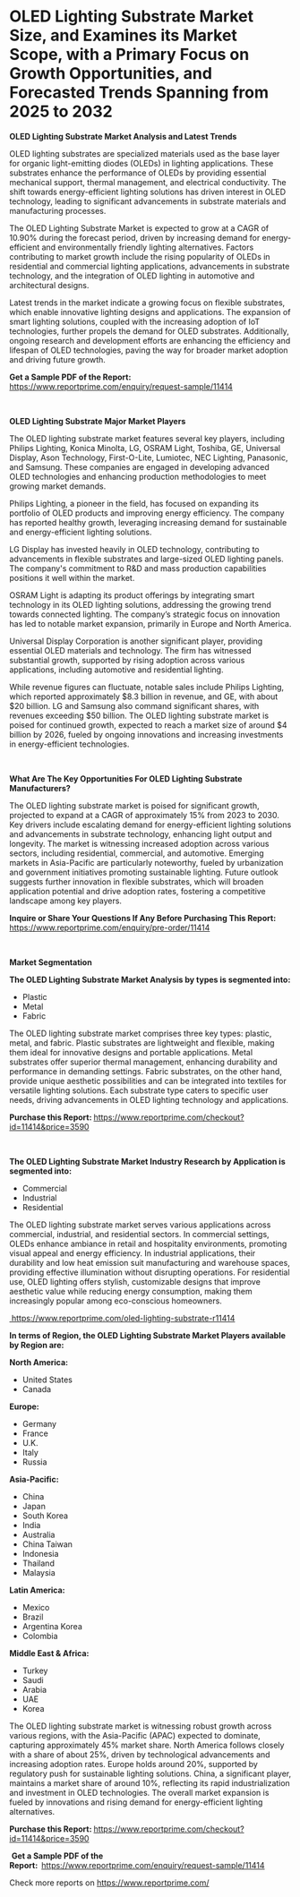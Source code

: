 <p><h1>OLED Lighting Substrate Market Size, and Examines its Market Scope, with a Primary Focus on Growth Opportunities, and Forecasted Trends Spanning from 2025 to 2032</h1></p><p><strong>OLED Lighting Substrate Market Analysis and Latest Trends</strong></p>
<p><p>OLED lighting substrates are specialized materials used as the base layer for organic light-emitting diodes (OLEDs) in lighting applications. These substrates enhance the performance of OLEDs by providing essential mechanical support, thermal management, and electrical conductivity. The shift towards energy-efficient lighting solutions has driven interest in OLED technology, leading to significant advancements in substrate materials and manufacturing processes.</p><p>The OLED Lighting Substrate Market is expected to grow at a CAGR of 10.90% during the forecast period, driven by increasing demand for energy-efficient and environmentally friendly lighting alternatives. Factors contributing to market growth include the rising popularity of OLEDs in residential and commercial lighting applications, advancements in substrate technology, and the integration of OLED lighting in automotive and architectural designs.</p><p>Latest trends in the market indicate a growing focus on flexible substrates, which enable innovative lighting designs and applications. The expansion of smart lighting solutions, coupled with the increasing adoption of IoT technologies, further propels the demand for OLED substrates. Additionally, ongoing research and development efforts are enhancing the efficiency and lifespan of OLED technologies, paving the way for broader market adoption and driving future growth.</p></p>
<p><strong>Get a Sample PDF of the Report:&nbsp;</strong> <a href="https://www.reportprime.com/enquiry/request-sample/11414?utm_campaign=2735&utm_medium=2&utm_source=Github&utm_content=ia&utm_term=20032025&utm_id=oled-lighting-substrate">https://www.reportprime.com/enquiry/request-sample/11414</a></p>
<p>&nbsp;</p>
<p><strong>OLED Lighting Substrate Major Market Players</strong></p>
<p><p>The OLED lighting substrate market features several key players, including Philips Lighting, Konica Minolta, LG, OSRAM Light, Toshiba, GE, Universal Display, Ason Technology, First-O-Lite, Lumiotec, NEC Lighting, Panasonic, and Samsung. These companies are engaged in developing advanced OLED technologies and enhancing production methodologies to meet growing market demands.</p><p>Philips Lighting, a pioneer in the field, has focused on expanding its portfolio of OLED products and improving energy efficiency. The company has reported healthy growth, leveraging increasing demand for sustainable and energy-efficient lighting solutions.</p><p>LG Display has invested heavily in OLED technology, contributing to advancements in flexible substrates and large-sized OLED lighting panels. The company's commitment to R&D and mass production capabilities positions it well within the market.</p><p>OSRAM Light is adapting its product offerings by integrating smart technology in its OLED lighting solutions, addressing the growing trend towards connected lighting. The company’s strategic focus on innovation has led to notable market expansion, primarily in Europe and North America.</p><p>Universal Display Corporation is another significant player, providing essential OLED materials and technology. The firm has witnessed substantial growth, supported by rising adoption across various applications, including automotive and residential lighting.</p><p>While revenue figures can fluctuate, notable sales include Philips Lighting, which reported approximately $8.3 billion in revenue, and GE, with about $20 billion. LG and Samsung also command significant shares, with revenues exceeding $50 billion. The OLED lighting substrate market is poised for continued growth, expected to reach a market size of around $4 billion by 2026, fueled by ongoing innovations and increasing investments in energy-efficient technologies.</p></p>
<p>&nbsp;</p>
<p><strong>What Are The Key Opportunities For OLED Lighting Substrate Manufacturers?</strong></p>
<p><p>The OLED lighting substrate market is poised for significant growth, projected to expand at a CAGR of approximately 15% from 2023 to 2030. Key drivers include escalating demand for energy-efficient lighting solutions and advancements in substrate technology, enhancing light output and longevity. The market is witnessing increased adoption across various sectors, including residential, commercial, and automotive. Emerging markets in Asia-Pacific are particularly noteworthy, fueled by urbanization and government initiatives promoting sustainable lighting. Future outlook suggests further innovation in flexible substrates, which will broaden application potential and drive adoption rates, fostering a competitive landscape among key players.</p></p>
<p><strong>Inquire or Share Your Questions If Any Before Purchasing This Report:</strong> <a href="https://www.reportprime.com/enquiry/pre-order/11414?utm_campaign=2735&utm_medium=2&utm_source=Github&utm_content=ia&utm_term=20032025&utm_id=oled-lighting-substrate">https://www.reportprime.com/enquiry/pre-order/11414</a></p>
<p>&nbsp;</p>
<p><strong>Market Segmentation</strong></p>
<p><strong>The OLED Lighting Substrate Market Analysis by types is segmented into:</strong></p>
<p><ul><li>Plastic</li><li>Metal</li><li>Fabric</li></ul></p>
<p><p>The OLED lighting substrate market comprises three key types: plastic, metal, and fabric. Plastic substrates are lightweight and flexible, making them ideal for innovative designs and portable applications. Metal substrates offer superior thermal management, enhancing durability and performance in demanding settings. Fabric substrates, on the other hand, provide unique aesthetic possibilities and can be integrated into textiles for versatile lighting solutions. Each substrate type caters to specific user needs, driving advancements in OLED lighting technology and applications.</p></p>
<p><strong>Purchase this Report:&nbsp;</strong><a href="https://www.reportprime.com/checkout?id=11414&price=3590&utm_campaign=2735&utm_medium=2&utm_source=Github&utm_content=ia&utm_term=20032025&utm_id=oled-lighting-substrate">https://www.reportprime.com/checkout?id=11414&price=3590</a></p>
<p>&nbsp;</p>
<p><strong>The OLED Lighting Substrate Market Industry Research by Application is segmented into:</strong></p>
<p><ul><li>Commercial</li><li>Industrial</li><li>Residential</li></ul></p>
<p><p>The OLED lighting substrate market serves various applications across commercial, industrial, and residential sectors. In commercial settings, OLEDs enhance ambiance in retail and hospitality environments, promoting visual appeal and energy efficiency. In industrial applications, their durability and low heat emission suit manufacturing and warehouse spaces, providing effective illumination without disrupting operations. For residential use, OLED lighting offers stylish, customizable designs that improve aesthetic value while reducing energy consumption, making them increasingly popular among eco-conscious homeowners.</p></p>
<p><a href="https://www.reportprime.com/oled-lighting-substrate-r11414?utm_campaign=2735&utm_medium=2&utm_source=Github&utm_content=ia&utm_term=20032025&utm_id=oled-lighting-substrate">&nbsp;https://www.reportprime.com/oled-lighting-substrate-r11414</a></p>
<p><strong>In terms of Region, the OLED Lighting Substrate Market Players available by Region are:</strong></p>
<p>
    <p> <strong> North America: </strong>
        <ul>
            <li>United States</li>
            <li>Canada</li>
        </ul>
        </p> 
    <p> <strong> Europe: </strong>
        <ul>
            <li>Germany</li>
            <li>France</li>
            <li>U.K.</li>
            <li>Italy</li>
            <li>Russia</li>
        </ul>
        </p> 
    <p> <strong> Asia-Pacific: </strong>
        <ul>
            <li>China</li>
            <li>Japan</li>
            <li>South Korea</li>
            <li>India</li>
            <li>Australia</li>
            <li>China Taiwan</li>
            <li>Indonesia</li>
            <li>Thailand</li>
            <li>Malaysia</li>
        </ul>
        </p> 
    <p> <strong> Latin America: </strong>
        <ul>
            <li>Mexico</li>
            <li>Brazil</li>
            <li>Argentina Korea</li>
            <li>Colombia</li>
        </ul>
        </p> 
    <p> <strong> Middle East & Africa: </strong>
        <ul>
            <li>Turkey</li>
            <li>Saudi</li>
            <li>Arabia</li>
            <li>UAE</li>
            <li>Korea</li>
        </ul>
    </p>
    </p>
<p><p>The OLED lighting substrate market is witnessing robust growth across various regions, with the Asia-Pacific (APAC) expected to dominate, capturing approximately 45% market share. North America follows closely with a share of about 25%, driven by technological advancements and increasing adoption rates. Europe holds around 20%, supported by regulatory push for sustainable lighting solutions. China, a significant player, maintains a market share of around 10%, reflecting its rapid industrialization and investment in OLED technologies. The overall market expansion is fueled by innovations and rising demand for energy-efficient lighting alternatives.</p></p>
<p><strong>Purchase this Report: </strong><a href="https://www.reportprime.com/checkout?id=11414&price=3590&utm_campaign=2735&utm_medium=2&utm_source=Github&utm_content=ia&utm_term=20032025&utm_id=oled-lighting-substrate">https://www.reportprime.com/checkout?id=11414&price=3590</a></p>
<p>&nbsp;<strong>Get a Sample PDF of the Report:&nbsp;&nbsp;</strong><a href="https://www.reportprime.com/enquiry/request-sample/11414?utm_campaign=2735&utm_medium=2&utm_source=Github&utm_content=ia&utm_term=20032025&utm_id=oled-lighting-substrate">https://www.reportprime.com/enquiry/request-sample/11414</a></p>
<p><strong></strong></p>
<p>Check more reports on <a href="https://www.reportprime.com/?utm_campaign=2735&utm_medium=2&utm_source=Github&utm_content=ia&utm_term=20032025&utm_id=oled-lighting-substrate">https://www.reportprime.com/</a></p>